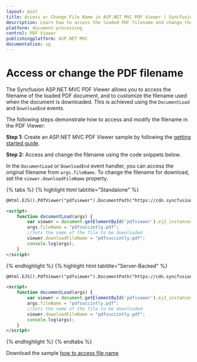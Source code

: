 ```yaml
---
layout: post
title: Access or Change File Name in ASP.NET MVC PDF Viewer | Syncfusion
description: Learn how to access the loaded PDF filename and change the download filename using the DocumentLoad and DownloadEnd events in the Syncfusion ASP.NET MVC PDF Viewer.
platform: document-processing
control: PDF Viewer
publishingplatform: ASP.NET MVC
documentation: ug
---
```


# Access or change the PDF filename

The Syncfusion ASP.NET MVC PDF Viewer allows you to access the filename of the loaded PDF document, and to customize the filename used when the document is downloaded. This is achieved using the `DocumentLoad` and `DownloadEnd` events.

The following steps demonstrate how to access and modify the filename in the PDF Viewer:

**Step 1:** Create an ASP.NET MVC PDF Viewer sample by following the [getting started guide](https://help.syncfusion.com/document-processing/pdf/pdf-viewer/asp-net-mvc/getting-started/).

**Step 2:** Access and change the filename using the code snippets below.

In the `DocumentLoad` or `DownloadEnd` event handler, you can access the original filename from `args.fileName`. To change the filename for download, set the `viewer.downloadFileName` property.

{% tabs %}
{% highlight html tabtitle="Standalone" %}

```html
@Html.EJS().PdfViewer("pdfviewer").DocumentPath("https://cdn.syncfusion.com/content/pdf/hive-succinctly.pdf").DocumentLoad("documentLoad").DownloadEnd("documentLoad").Render()

<script>
    function documentLoad(args) {
        var viewer = document.getElementById('pdfviewer').ej2_instances[0];
        args.fileName = "pdfsuccintly.pdf";
        //Sets the name of the file to be downloaded
        viewer.downloadFileName = "pdfsuccintly.pdf";
        console.log(args);
    }
</script>

```
{% endhighlight %}
{% highlight html tabtitle="Server-Backed" %}

```html
@Html.EJS().PdfViewer("pdfviewer").DocumentPath("https://cdn.syncfusion.com/content/pdf/hive-succinctly.pdf").ServiceUrl(VirtualPathUtility.ToAbsolute("~/PdfViewer/")).DocumentLoad("documentLoad").DownloadEnd("documentLoad").Render()

<script>
    function documentLoad(args) {
        var viewer = document.getElementById('pdfviewer').ej2_instances[0];
        args.fileName = "pdfsuccintly.pdf";
        //Sets the name of the file to be downloaded
        viewer.downloadFileName = "pdfsuccintly.pdf";
        console.log(args);
    }
</script>
```
{% endhighlight %}
{% endtabs %}

Download the sample [how to access file name](https://www.syncfusion.com/downloads/support/directtrac/general/ze/MVC_SAMPLE-609765609)
